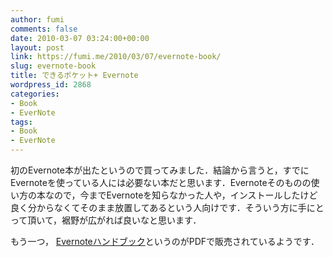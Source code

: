 ```yaml
---
author: fumi
comments: false
date: 2010-03-07 03:24:00+00:00
layout: post
link: https://fumi.me/2010/03/07/evernote-book/
slug: evernote-book
title: できるポケット+ Evernote
wordpress_id: 2868
categories:
- Book
- EverNote
tags:
- Book
- EverNote
---
```


初のEvernote本が出たというので買ってみました．結論から言うと，すでにEvernoteを使っている人には必要ない本だと思います．Evernoteそのものの使い方の本なので，今までEvernoteを知らなかった人や，インストールしたけど良く分からなくてそのまま放置してあるという人向けです．そういう方に手にとって頂いて，裾野が広がれば良いなと思います．

もう一つ， [Evernoteハンドブック](http://evernotebook.com/)というのがPDFで販売されているようです．
